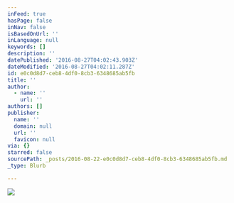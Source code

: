 ```yaml
---
inFeed: true
hasPage: false
inNav: false
isBasedOnUrl: ''
inLanguage: null
keywords: []
description: ''
datePublished: '2016-08-27T04:02:43.903Z'
dateModified: '2016-08-27T04:02:11.287Z'
id: e0c0d8d7-ceb8-4df0-8cb3-6348685ab5fb
title: ''
author:
  - name: ''
    url: ''
authors: []
publisher:
  name: ''
  domain: null
  url: ''
  favicon: null
via: {}
starred: false
sourcePath: _posts/2016-08-22-e0c0d8d7-ceb8-4df0-8cb3-6348685ab5fb.md
_type: Blurb

---
```

![](https://the-grid-user-content.s3-us-west-2.amazonaws.com/e8428d80-0b7d-4da1-93d0-ed8250323f2b.jpg)